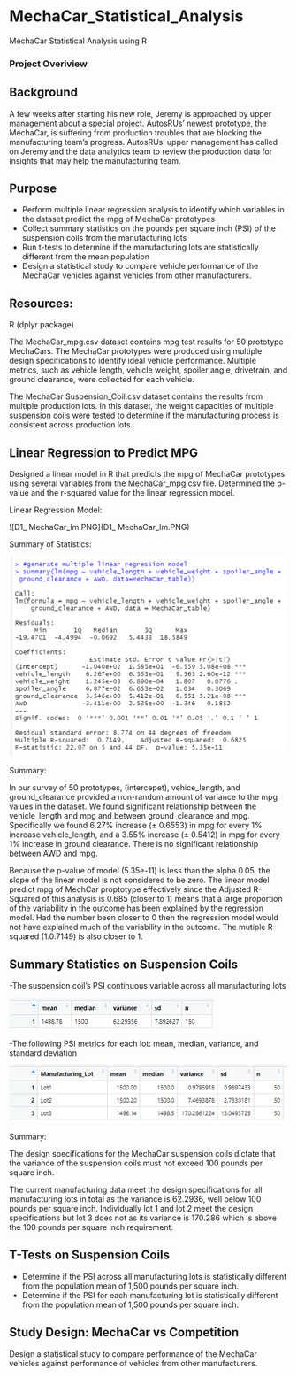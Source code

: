 # MechaCar_Statistical_Analysis
MechaCar Statistical Analysis using R

### Project Overiview
 
## Background
 
A few weeks after starting his new role, Jeremy is approached by upper management about a special project. 
AutosRUs’ newest prototype, the MechaCar, is suffering from production troubles that are blocking the manufacturing team’s progress. AutosRUs’ upper management has called on Jeremy and the data analytics team to review the production data for insights that may help the manufacturing team.
 
## Purpose
 
- Perform multiple linear regression analysis to identify which variables in the dataset predict the mpg of MechaCar prototypes
- Collect summary statistics on the pounds per square inch (PSI) of the suspension coils from the manufacturing lots
- Run t-tests to determine if the manufacturing lots are statistically different from the mean population
- Design a statistical study to compare vehicle performance of the MechaCar vehicles against vehicles from other manufacturers. 


## Resources:
 
R (dplyr package)

The MechaCar_mpg.csv dataset contains mpg test results for 50 prototype MechaCars. The MechaCar prototypes were produced using multiple design specifications to identify ideal vehicle performance. Multiple metrics, such as vehicle length, vehicle weight, spoiler angle, drivetrain, and ground clearance, were collected for each vehicle. 
 
The MechaCar Suspension_Coil.csv dataset contains the results from multiple production lots. In this dataset, the weight capacities of multiple suspension coils were tested to determine if the manufacturing process is consistent across production lots. 
 

## Linear Regression to Predict MPG

Designed a linear model in R that predicts the mpg of MechaCar prototypes using several variables from the MechaCar_mpg.csv file. Determined the p-value and the r-squared value for the linear regression model.

Linear Regression Model:

![D1_ MechaCar_lm.PNG](D1_ MechaCar_lm.PNG)

Summary of Statistics:

![D1_MechaCar_summarize.PNG](D1_MechaCar_summarize.PNG)

Summary:

In our survey of 50 prototypes, (intercepet), vehice_length, and ground_clearance provided a non-random amount of variance to the mpg values in the dataset. We found significant relationship between the vehicle_length and mpg and between ground_clearance and mpg. Specifically we found 6.27% increase (± 0.6553) in mpg for every 1% increase vehicle_length, and a 3.55% increase (± 0.5412) in mpg for every 1% increase in ground clearance.  There is no significant relationship between AWD and mpg.

Because the p-value of model (5.35e-11) is less than the alpha 0.05, the slope of the linear model is not considered to be zero. The linear model predict mpg of MechCar proptotype effectively since the Adjusted R-Squared of this analysis is 0.685 (closer to 1) means that a large proportion of the variability in the outcome has been explained by the regression model.  Had the number been closer to 0 then the regression model would not have explained much of the variability in the outcome.  The mutiple R-squared (1.0.7149) is also closer to 1.


## Summary Statistics on Suspension Coils
 
-The suspension coil’s PSI continuous variable across all manufacturing lots

![D2_total_summary_df.PNG](D2_total_summary_df.PNG)


-The following PSI metrics for each lot: mean, median, variance, and standard deviation

![D2_lot_summary_df.PNG](D2_lot_summary_df.PNG)

Summary:

The design specifications for the MechaCar suspension coils dictate that the variance of the suspension coils must not exceed 100 pounds per square inch. 

The current manufacturing data meet the design specifications for all manufacturing lots in total as the variance is 62.2936, well below 100 pounds per square inch. Individually lot 1 and lot 2 meet the design specifications but lot 3 does not as its variance is 170.286 which is above the 100 pounds per square inch requirement.


## T-Tests on Suspension Coils

- Determine if the PSI across all manufacturing lots is statistically different from the population mean of 1,500 pounds per square inch.
- Determine if the PSI for each manufacturing lot is statistically different from the population mean of 1,500 pounds per square inch.


## Study Design: MechaCar vs Competition
Design a statistical study to compare performance of the MechaCar vehicles against performance of vehicles from other manufacturers.